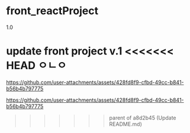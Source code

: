 # front_reactProject

1.0

update front project v.1
<<<<<<< HEAD
ㅇㄴㅇ
=======

https://github.com/user-attachments/assets/428fd8f9-cfbd-49cc-b841-b56b4b797775

https://github.com/user-attachments/assets/428fd8f9-cfbd-49cc-b841-b56b4b797775

>>>>>>> parent of a8d2b45 (Update README.md)
